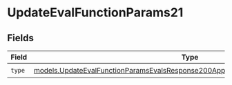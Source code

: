 # UpdateEvalFunctionParams21


## Fields

| Field                                                                                                                                                                        | Type                                                                                                                                                                         | Required                                                                                                                                                                     | Description                                                                                                                                                                  |
| ---------------------------------------------------------------------------------------------------------------------------------------------------------------------------- | ---------------------------------------------------------------------------------------------------------------------------------------------------------------------------- | ---------------------------------------------------------------------------------------------------------------------------------------------------------------------------- | ---------------------------------------------------------------------------------------------------------------------------------------------------------------------------- |
| `type`                                                                                                                                                                       | [models.UpdateEvalFunctionParamsEvalsResponse200ApplicationJSONResponseBody521Type](../models/updateevalfunctionparamsevalsresponse200applicationjsonresponsebody521type.md) | :heavy_check_mark:                                                                                                                                                           | N/A                                                                                                                                                                          |